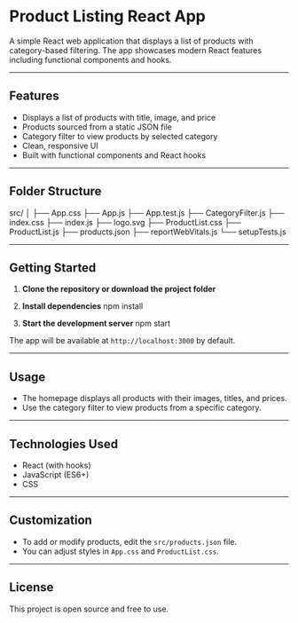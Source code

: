 # Product Listing React App

A simple React web application that displays a list of products with category-based filtering. The app showcases modern React features including functional components and hooks.

---

## Features

- Displays a list of products with title, image, and price
- Products sourced from a static JSON file
- Category filter to view products by selected category
- Clean, responsive UI
- Built with functional components and React hooks

---

## Folder Structure

src/
│
├── App.css
├── App.js
├── App.test.js
├── CategoryFilter.js
├── index.css
├── index.js
├── logo.svg
├── ProductList.css
├── ProductList.js
├── products.json
├── reportWebVitals.js
└── setupTests.js


---

## Getting Started

1. **Clone the repository or download the project folder**

2. **Install dependencies**
npm install


3. **Start the development server**
npm start

The app will be available at `http://localhost:3000` by default.

---

## Usage

- The homepage displays all products with their images, titles, and prices.
- Use the category filter to view products from a specific category.

---

## Technologies Used

- React (with hooks)
- JavaScript (ES6+)
- CSS

---

## Customization

- To add or modify products, edit the `src/products.json` file.
- You can adjust styles in `App.css` and `ProductList.css`.

---

## License

This project is open source and free to use.
